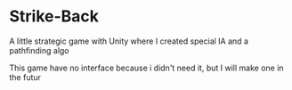 # Strike-Back
A little strategic game with Unity where I created special IA and a pathfinding algo

This game have no interface because i didn't need it, but I will make one in the futur
